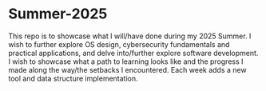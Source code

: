 # Summer-2025
This repo is to showcase what I will/have done during my 2025 Summer. I wish to further explore OS design, cybersecurity fundamentals and practical applications, and delve into/further explore software development. I wish to showcase what a path to learning looks like and the progress I made along the way/the setbacks I encountered. Each week adds a new tool and data structure implementation.
